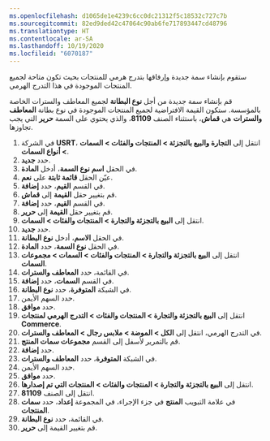 ```yaml
---
ms.openlocfilehash: d1065de1e4239c6cc0dc21312f5c18532c727c7b
ms.sourcegitcommit: 82ed9ded42c47064c90ab6fe717893447cd48796
ms.translationtype: HT
ms.contentlocale: ar-SA
ms.lasthandoff: 10/19/2020
ms.locfileid: "6070187"
---
```

ستقوم بإنشاء سمة جديدة وإرفاقها بتدرج هرمي للمنتجات بحيث تكون متاحة لجميع المنتجات الموجودة في هذا التدرج الهرمي. 

قم بإنشاء سمة جديدة من أجل **نوع البطانة** لجميع المعاطف والسترات الخاصة بالمؤسسة. ستكون القيمة الافتراضية لجميع المنتجات الموجودة في نوع بطانة **المعاطف والسترات** هي **قماش**، باستثناء الصنف **81109**، والذي يحتوي على السمة **حرير** التي يجب تجاوزها. 

1.  في الشركة **USRT**، انتقل إلى **التجارة والبيع بالتجزئة > المنتجات والفئات > السمات > أنواع السمات**.
2.  حدد **جديد**.
3.  في الحقل **اسم نوع السمة**، أدخل **المادة**.
4.  عيّن الحقل **قائمة ثابتة** على **نعم**.
5.  في القسم **القيم**، حدد **إضافة**.
6.  قم بتغيير حقل **القيمة** إلى **قماش**.
7.  في القسم **القيم**، حدد **إضافة**.
8.  قم بتغيير حقل **القيمة** إلى **حرير**.
9.  انتقل إلى **البيع بالتجزئة والتجارة > المنتجات والفئات > السمات**.
10. حدد **جديد**.
11. في الحقل **الاسم**، أدخل **نوع البطانة**.
12. في الحقل **نوع السمة**، حدد **المادة**.
13. انتقل إلى **البيع بالتجزئة والتجارة > المنتجات والفئات > السمات > مجموعات السمات**.
14. في القائمة، حدد **المعاطف والسترات**.
15. في القسم **السمات**، حدد **إضافة**.
16. في الشبكة **المتوفرة**، حدد **نوع البطانة**.
17. حدد السهم الأيمن.
18. حدد **موافق**.
19. انتقل إلى **البيع بالتجزئة والتجارة > المنتجات والفئات > التدرج الهرمي لمنتجات Commerce**.
20. في التدرج الهرمي، انتقل إلى **الكل > الموضة > ملابس رجال > المعاطف والسترات**.
21. قم بالتمرير لأسفل إلى القسم **مجموعات سمات المنتج**.
22. حدد **إضافة**.
23. في الشبكة **المتوفرة**، حدد **المعاطف والسترات**.
24. حدد السهم الأيمن.
25. حدد **موافق**.
26. انتقل إلى **البيع بالتجزئة والتجارة > المنتجات والفئات > المنتجات التي تم إصدارها**.
27. انتقل إلى الصنف **81109**.
28. في علامة التبويب **المنتج** في جزء الإجراء، في المجموعة **إعداد**، حدد **سمات المنتجات**.
29. في القائمة، حدد **نوع البطانة**.
30. قم بتغيير القيمة إلى **حرير**.

